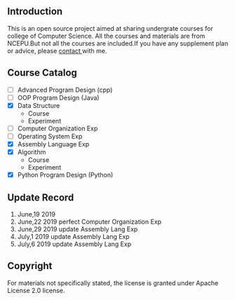 ## Introduction
This is an open source project aimed at sharing undergrate courses for college of Computer Science. All the courses and materials are from NCEPU.But not all the courses are included.If you have any supplement plan or advice, please <a href="Mailto:raibows@hotmail.com">contact </a>with me.

## Course Catalog
- [ ] Advanced Program Design (cpp)
- [ ] OOP Program Design (Java)
- [x] Data Structure
    - Course
    - Experiment
- [ ] Computer Organization Exp
- [ ] Operating System Exp
- [x] Assembly Language Exp
- [x] Algorithm
    - Course
    - Experiment
- [x] Python Program Design (Python)
## Update Record
1. June,19 2019
2. June,22 2019 perfect Computer Organization Exp
3. June,29 2019 update Assembly Lang Exp
4. July,1 2019 update Assembly Lang Exp
5. July,6 2019 update Assembly Lang Exp
## Copyright
For materials not specifically stated, the license is granted under Apache License 2.0 license.
